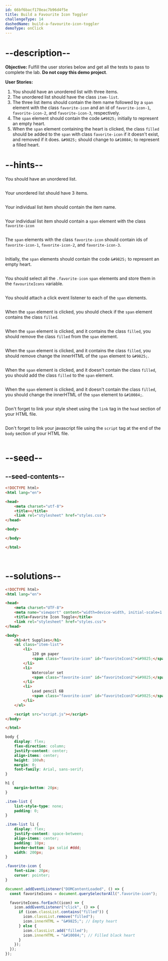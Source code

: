 ```yaml
---
id: 66bf6bacf178eac7b96d4f5e
title: Build a Favourite Icon Toggler
challengeType: 14
dashedName: build-a-favourite-icon-toggler
demoType: onClick
---
```


# --description--

**Objective:** Fulfill the user stories below and get all the tests to pass to complete the lab. **Do not copy this demo project**.

**User Stories:**

1. You should have an unordered list with three items.
2. The unordered list should have the class `item-list`.
3. The three list items should contain the item name followed by a `span` element with the class `favorite-icon` and an id of `favorite-icon-1`, `favorite-icon-2`, and `favorite-icon-3`, respectively.
4. The `span` element should contain the code `&#9825;` initially to represent an empty heart.
5. When the `span` element containing the heart is clicked, the class `filled` should be added to the `span` with class `favorite-icon` if it doesn't exist, and removed if it does.  `&#9825;` should change to `&#10084;` to represent a filled heart.

# --hints--

You should have an unordered list.

```js

```

Your unordered list should have 3 items.

```js

```

Your individual list item should contain the item name.

```js

```

Your individual list item should contain a  `span` element with the class `favorite-icon` 

```js

```

The `span` elements with the class `favorite-icon` should contain ids of `favorite-icon-1`, `favorite-icon-2`, and `favorite-icon-3`.

```js

```

Initially, the `span` elements should contain the code `&#9825;` to represent an empty heart.

```js

```

You should select all the `.favorite-icon` `span` elements and store them in the `favouriteIcons` variable.

```js

```

You should attach a click event listener to each of the `span` elements.

```js

```

When the `span` element is clicked, you should check if the `span` element contains the class `filled`.

```js

```

When the `span` element is clicked, and it contains the class `filled`, you should remove the class `filled` from the `span` element.

```js

```

When the `span` element is clicked, and it contains the class `filled`, you should remove change the innerHTML of the `span` element to `&#9825;`.

```js

```

When the `span` element is clicked, and it doesn't contain the class `filled`, you should add the class `filled` to the `span` element.

```js

```

When the `span` element is clicked, and it doesn't contain the class `filled`, you should change the innerHTML of the `span` element to `&#10084;`.

```js

```

Don't forget to link your style sheet using the `link` tag in the `head` section of your HTML file.

```js

```

Don't forget to link your javascript file using the `script` tag at the end of the `body` section of your HTML file.

```js

```

# --seed--

## --seed-contents--

```html
<!DOCTYPE html>
<html lang="en">

<head>
    <meta charset="utf-8">
    <title></title>
    <link rel="stylesheet" href="styles.css">
</head>

<body>

</body>

</html>
```

```css

```

```js

```

# --solutions--

```html
<!DOCTYPE html>
<html lang="en">

<head>
    <meta charset="UTF-8">
    <meta name="viewport" content="width=device-width, initial-scale=1.0">
    <title>Favorite Icon Toggle</title>
    <link rel="stylesheet" href="styles.css">
</head>

<body>
    <h1>Art Supplies</h1>
    <ul class="item-list">
        <li>
            120 gm paper
            <span class="favorite-icon" id="favoriteIcon1">&#9825;</span>
        </li>
        <li>
            Watercolor set
            <span class="favorite-icon" id="favoriteIcon2">&#9825;</span>
        </li>
        <li>
            Lead pencil 6B
            <span class="favorite-icon" id="favoriteIcon3">&#9825;</span>
        </li>
    </ul>

    <script src="script.js"></script>
</body>

</html>
```

```css
body {
    display: flex;
    flex-direction: column;
    justify-content: center;
    align-items: center;
    height: 100vh;
    margin: 0;
    font-family: Arial, sans-serif;
}

h1 {
    margin-bottom: 20px;
}

.item-list {
    list-style-type: none;
    padding: 0;
}

.item-list li {
    display: flex;
    justify-content: space-between;
    align-items: center;
    padding: 10px;
    border-bottom: 1px solid #ddd;
    width: 200px;
}

.favorite-icon {
    font-size: 20px;
    cursor: pointer;
}
```

```js
document.addEventListener("DOMContentLoaded", () => {
  const favoriteIcons = document.querySelectorAll(".favorite-icon");

  favoriteIcons.forEach((icon) => {
    icon.addEventListener("click", () => {
      if (icon.classList.contains("filled")) {
        icon.classList.remove("filled");
        icon.innerHTML = "&#9825;"; // Empty heart
      } else {
        icon.classList.add("filled");
        icon.innerHTML = "&#10084;"; // Filled black heart
      }
    });
  });
});
```
